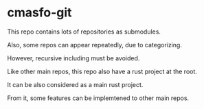 
# cmasfo-git

This repo contains lots of repositories as submodules.

Also, some repos can appear repeatedly, due to categorizing.

However, recursive including must be avoided.

Like other main repos, this repo also have a rust project at the root.

It can be also considered as a main rust project.

From it, some features can be implemtened to other main repos.
